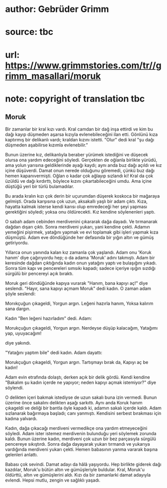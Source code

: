 # author: Gebrüder Grimm
# source: tbc
# url: https://www.grimmstories.com/tr//grimm_masallari/moruk
# note: copyright of translation tbc

## Moruk 

Bir zamanlar bir kral kızı vardı. Kral camdan bir dağ inşa ettirdi ve
kim bu dağı kayıp düşmeden aşarsa kızıyla evlenebileceğini ilan etti.
Gönlünü kıza kaptırmış bir delikanlı vardı; kraldan kızını istetti.
"Olur" dedi kral "şu dağı düşmeden aşabilirse kızımla evlenebilir."

Bunun üzerine kız, delikanlıyla beraber yürümek istediğini ve düşecek
olursa ona yardım edeceğini söyledi. Gerçekten de oğlanla birlikte
yürüdü, ama yolun yarısına geldiklerinde ayağı kaydı; aynı anda buz dağı
açıldı ve kız içine düşüverdi. Damat onun nerede olduğunu göremedi,
çünkü buz dağı hemen kapanıvermişti. Oğlan o kadar çok ağlayıp sızlandı
ki! Kral da çok üzüldü ve dağı kırdırttı, böylece kızını
çıkartabileceğini umdu. Ama içine düştüğü yeri bir türlü bulamadılar.

Bu arada kralın kızı çok derin bir uçurumdan düşerek koskoca bir
mağaraya gelmişti. Orada karşısına çok uzun, aksakallı yaşlı bir adam
çıktı. Kıza, hayatta kalmak isterse kendi karısı olup emredeceği her
şeyi yapması gerektiğini söyledi; yoksa onu öldürecekti. Kız kendine
söylenenleri yaptı.

O sabah adam cebinden merdivenini çıkararak dağa dayadı. Ve tırmanarak
dağdan dışarı çıktı. Sonra merdiveni yukarı, yani kendine çekti. Adamın
yemeğini pişirmek, yatağını yapmak ve evi toplamak gibi işleri yapmak
kıza düşmüştü. Adam eve döndüğünde her defasında bir yığın altın ve
gümüş getiriyordu.

Yıllarca onun yanında kalan kız zamanla çok yaşlandı. Adam onu 'Koruk
hanım' diye çağırıyordu hep; o da adama 'Moruk' adını takmıştı. Adam
bir keresinde dağdan çıktığında kadın onun yatağını yaptı ve bulaşığını
yıkadı. Sonra tüm kapı ve pencereleri sımsıkı kapadı; sadece içeriye
ışığın sızdığı sürgülü bir pencereyi açık bıraktı.

Moruk geri döndüğünde kapıya vurarak "Hanım, bana kapıyı aç!" diye
seslendi. "Hayır, sana kapıyı açmam Moruk" dedi kadın. O zaman adam
şöyle seslendi:

Morııkçuğun çıkageldi,
Yorgun argın.
Leğeni hazırla hanım,
Yoksa kalırım sana dargın.

Kadın "Ben leğeni hazırladım" dedi. Adam:

Morukçuğun çıkageldi,
Yorgun argın.
Nerdeyse düşüp kalacağım,
Yatağımı yap, uyuyacağım!

diye yakındı.

"Yatağını yaptım bile" dedi kadın. Adam dayattı:

Morukçuğun çıkageldi,
Yorgun argın.
Tartışmayı bırak da,
Kapıyı aç be kadın!

Adam evin etrafında dolaştı, derken açık bir delik gördü. Kendi kendine
"Bakalım şu kadın içerde ne yapıyor; neden kapıyı açmak istemiyor?"
diye söylendi.

O delikten içeri bakmak istediyse de uzun sakalı buna izin vermedi.
Bunun üzerine önce sakalını delikten aşağı sarkıttı. Aynı anda Koruk
hanım çıkageldi ve deliği bir bantla öyle kapadı ki, adamın sakalı
içerde kaldı. Adam sızlanarak bağırmaya başladı; canı yanmıştı.
Kendisini serbest bırakması için kadına yalvardı.

Kadın, dağa çıkacağı merdiveni vermedikçe ona yardım etmeyeceğini
söyledi. Adam ister istemez merdivenin bulunduğu yeri söylemek zorunda
kaldı. Bunun üzerine kadın, merdiveni çok uzun bir bez parçasıyla
sürgülü pencereye sıkıştırdı. Sonra dağa dayayarak yukarı tırmandı ve
yukarıya vardığında merdiveni yukarı çekti. Hemen babasının yanma
vararak başına gelenleri anlattı.

Babası çok sevindi. Damat adayı da hâlâ yaşıyordu. Hep birlikte giderek
dağı kazdılar, Moruk'u bütün altın ve gümüşleriyle buldular. Kral,
Moruk'u öldürttü, altın ve gümüşlerini aldı. Kızı da bir zamanlarki
damat adayıyla evlendi. Hepsi mutlu, zengin ve sağlıklı yaşadı.
